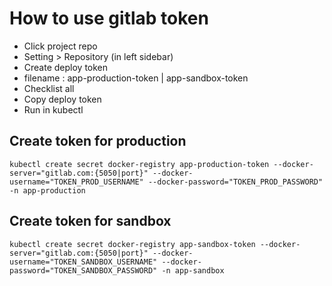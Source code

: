 # How to use gitlab token

- Click project repo
- Setting > Repository (in left sidebar)
- Create deploy token
- filename : app-production-token | app-sandbox-token
- Checklist all
- Copy deploy token
- Run in kubectl

## Create token for production

```shell
kubectl create secret docker-registry app-production-token --docker-server="gitlab.com:{5050|port}" --docker-username="TOKEN_PROD_USERNAME" --docker-password="TOKEN_PROD_PASSWORD" -n app-production
```

## Create token for sandbox

```shell
kubectl create secret docker-registry app-sandbox-token --docker-server="gitlab.com:{5050|port}" --docker-username="TOKEN_SANDBOX_USERNAME" --docker-password="TOKEN_SANDBOX_PASSWORD" -n app-sandbox
```
